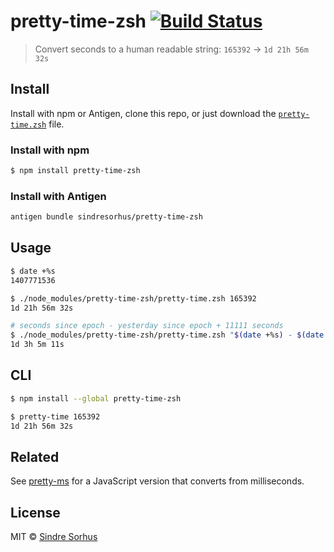 # pretty-time-zsh [![Build Status](https://travis-ci.org/sindresorhus/pretty-time-zsh.svg?branch=master)](https://travis-ci.org/sindresorhus/pretty-time-zsh)

> Convert seconds to a human readable string: `165392` → `1d 21h 56m 32s`


## Install


Install with npm or Antigen, clone this repo, or just download the [`pretty-time.zsh`](pretty-time.zsh) file.

### Install with npm

```sh
$ npm install pretty-time-zsh
```

### Install with Antigen

```sh
antigen bundle sindresorhus/pretty-time-zsh
```


## Usage

```sh
$ date +%s
1407771536

$ ./node_modules/pretty-time-zsh/pretty-time.zsh 165392
1d 21h 56m 32s

# seconds since epoch - yesterday since epoch + 11111 seconds
$ ./node_modules/pretty-time-zsh/pretty-time.zsh "$(date +%s) - $(date -v-1d +%s) + 11111"
1d 3h 5m 11s
```


## CLI

```sh
$ npm install --global pretty-time-zsh
```

```sh
$ pretty-time 165392
1d 21h 56m 32s
```


## Related

See [pretty-ms](https://github.com/sindresorhus/pretty-ms) for a JavaScript version that converts from milliseconds.


## License

MIT © [Sindre Sorhus](http://sindresorhus.com)
